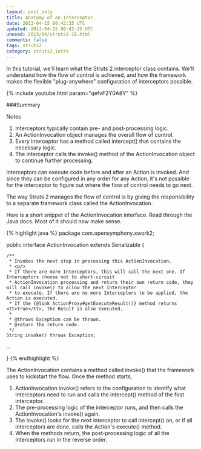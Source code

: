 ```yaml
---
layout: post_only
title: Anatomy of an Interceptor
date: 2013-04-15 00:42:35 UTC
updated: 2013-04-15 00:42:35 UTC
unused: 2013/04/struts2-18.html
comments: false
tags: struts2
category: struts2_intro
---
```


In this tutorial, we'll learn what the Struts 2 interceptor class contains. We'll understand how the flow of control is achieved, and how the framework makes the flexible "plug-anywhere" configuration of interceptors possible.

{% include youtube.html param="qefvF2Y0A8Y" %}

###Summary

Notes

1. Interceptors typically contain pre- and post-processing logic.
2. An ActionInvocation object manages the overall flow of control.
3. Every interceptor has a method called intercept() that contains the necessary logic.
4. The interceptor calls the invoke() method of the ActionInvocation object to continue further processing.

Interceptors can execute code before and after an Action is invoked. And since they can be configured in any order for any Action, it's not possible for the interceptor to figure out where the flow of control needs to go next.

The way Struts 2 manages the flow of control is by giving the responsibility to a separate framework class called the ActionInvocation.

Here is a short snippet of the ActionInvocation interface. Read through the Java docs. Most of it should now make sense.

{% highlight java %}
package com.opensymphony.xwork2;

public interface ActionInvocation extends Serializable {


    /**
     * Invokes the next step in processing this ActionInvocation.
     * <p/>
     * If there are more Interceptors, this will call the next one. If Interceptors choose not to short-circuit
     * ActionInvocation processing and return their own return code, they will call invoke() to allow the next Interceptor
     * to execute. If there are no more Interceptors to be applied, the Action is executed.
     * If the {@link ActionProxy#getExecuteResult()} method returns <tt>true</tt>, the Result is also executed.
     *
     * @throws Exception can be thrown.
     * @return the return code.
     */
    String invoke() throws Exception;

...

}
{% endhighlight %}

The ActionInvocation contains a method called invoke() that the framework uses to kickstart the flow. Once the method starts,

1. ActionInvocation invoke() refers to the configuration to identify what interceptors need to run and calls the intercept() method of the first interceptor.
2. The pre-processing logic of the interceptor runs, and then calls the ActionInvocation's invoke() again.
3. The invoke() looks for the next interceptor to call intercept() on, or if all interceptors are done, calls the Action's execute() method.
4. When the methods return, the post-processing logic of all the Interceptors run in the reverse order.
